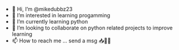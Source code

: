 - 👋 Hi, I’m @mikedubbz23
- 👀 I’m interested in learning progamming
- 🌱 I’m currently learning python 
- 💞️ I’m looking to collaborate on python related projects to improve learning 
- 📫 How to reach me ... send a msg 📥🫶🏽

<!---
mikedubbz23/mikedubbz23 is a ✨ special ✨ repository because its `README.md` (this file) appears on your GitHub profile.
You can click the Preview link to take a look at your changes.
--->

